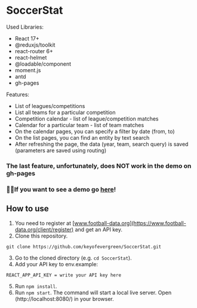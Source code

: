 # SoccerStat


Used Libraries:
- React 17+
- @reduxjs/toolkit
- react-router 6+
- react-helmet
- @loadable/component
- moment.js
- antd
- gh-pages

Features:
- List of leagues/competitions
- List all teams for a particular competition
- Competition calendar - list of league/competition matches
- Calendar for a particular team - list of team matches
- On the calendar pages, you can specify a filter by date (from, to)
- On the list pages, you can find an entity by text search
- After refreshing the page, the data (year, team, search query) is saved (parameters are saved using routing)
### The last feature, unfortunately, does NOT work in the demo on gh-pages

### 🐱‍🏍If you want to see a demo go [here](https://keyofevergreen.github.io/SoccerStat/)!

## How to use

1. You need to register at [www.football-data.org](https://www.football-data.org/client/register) and get an API key.
2. Clone this repository.
```
git clone https://github.com/keyofevergreen/SoccerStat.git
```
3. Go to the cloned directory (e.g. `cd SoccerStat`).
4. Add your API key to env.example:
```
REACT_APP_API_KEY = write your API key here
```
5. Run `npm install`.
6. Run `npm start`. The command will start a local live server. Open (http://localhost:8080/) in your browser.
